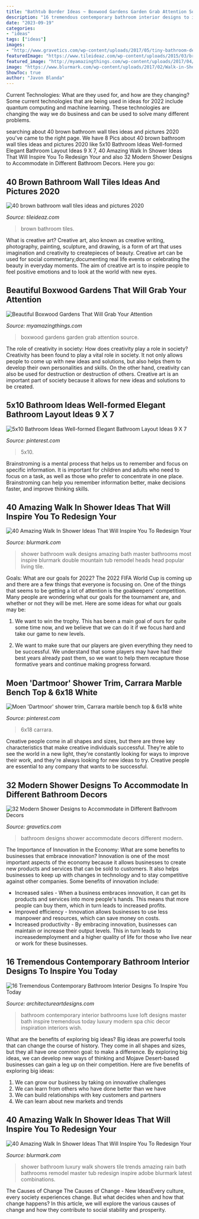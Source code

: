 ```yaml
---
title: "Bathtub Border Ideas ~ Boxwood Gardens Garden Grab Attention Source"
description: "16 tremendous contemporary bathroom interior designs to inspire you today"
date: "2023-09-19"
categories:
- "ideas"
tags: ["ideas"]
images:
- "http://www.gravetics.com/wp-content/uploads/2017/05/tiny-bathroom-designs.jpg"
featuredImage: "https://www.tileideaz.com/wp-content/uploads/2015/03/brown_bathroom_wall_tiles_15.jpg"
featured_image: "http://myamazingthings.com/wp-content/uploads/2017/04/garden-2.jpg"
image: "https://www.blurmark.com/wp-content/uploads/2017/02/Walk-in-Shower-Design-3.jpg"
ShowToc: true
author: "Javon Blanda"
---
```



Current Technologies: What are they used for, and how are they changing?
Some current technologies that are being used in ideas for 2022 include quantum computing and machine learning. These technologies are changing the way we do business and can be used to solve many different problems.

	

		
searching about 40 brown bathroom wall tiles ideas and pictures 2020 you've came to the right page. We have 8 Pics about 40 brown bathroom wall tiles ideas and pictures 2020 like 5x10 Bathroom Ideas Well-formed Elegant Bathroom Layout Ideas 9 X 7, 40 Amazing Walk In Shower Ideas That Will Inspire You To Redesign Your and also 32 Modern Shower Designs to Accommodate in Different Bathroom Decors. Here you go:
		
    
## 40 Brown Bathroom Wall Tiles Ideas And Pictures 2020

<img loading=lazy src="https://www.tileideaz.com/wp-content/uploads/2015/03/brown_bathroom_wall_tiles_15.jpg" onerror="this.onerror=null;this.src='https://tse2.mm.bing.net/th?id=OIP.kQWQg3rs2tjhdDEHMe-f6AHaLU&amp;pid=15.1';" alt="40 brown bathroom wall tiles ideas and pictures 2020">

_Source: tileideaz.com_

>brown bathroom tiles. 

	

What is creative art?
Creative art, also known as creative writing, photography, painting, sculpture, and drawing, is a form of art that uses imagination and creativity to createpieces of beauty. Creative art can be used for social commentary,documenting real life events or celebrating the beauty in everyday moments. The aim of creative art is to inspire people to feel positive emotions and to look at the world with new eyes.

    
## Beautiful Boxwood Gardens That Will Grab Your Attention

<img loading=lazy src="http://myamazingthings.com/wp-content/uploads/2017/04/garden-2.jpg" onerror="this.onerror=null;this.src='https://tse3.mm.bing.net/th?id=OIP.xPH2WRd6ihfVvJ6LhPzK2wC7FN&amp;pid=15.1';" alt="Beautiful Boxwood Gardens That Will Grab Your Attention">

_Source: myamazingthings.com_

>boxwood gardens garden grab attention source. 

	

The role of creativity in society: How does creativity play a role in society?
Creativity has been found to play a vital role in society. It not only allows people to come up with new ideas and solutions, but also helps them to develop their own personalities and skills. On the other hand, creativity can also be used for destruction or destruction of others. Creative art is an important part of society because it allows for new ideas and solutions to be created.

    
## 5x10 Bathroom Ideas Well-formed Elegant Bathroom Layout Ideas 9 X 7

<img loading=lazy src="https://i.pinimg.com/736x/20/c6/8d/20c68dd781271a44879eec709126eb1f.jpg" onerror="this.onerror=null;this.src='https://tse2.mm.bing.net/th?id=OIP.ferWmnuQ_z4jCCqR3opTVgHaJ3&amp;pid=15.1';" alt="5x10 Bathroom Ideas Well-formed Elegant Bathroom Layout Ideas 9 X 7">

_Source: pinterest.com_

>5x10. 

	

Brainstroming is a mental process that helps us to remember and focus on specific information. It is important for children and adults who need to focus on a task, as well as those who prefer to concentrate in one place. Brainstroming can help you remember information better, make decisions faster, and improve thinking skills.

    
## 40 Amazing Walk In Shower Ideas That Will Inspire You To Redesign Your

<img loading=lazy src="https://www.blurmark.com/wp-content/uploads/2017/02/Ginormous-shower.jpg" onerror="this.onerror=null;this.src='https://tse4.mm.bing.net/th?id=OIP.JzAeUEwbqxS_fqgBdVyyKgHaLH&amp;pid=15.1';" alt="40 Amazing Walk In Shower Ideas That Will Inspire You To Redesign Your">

_Source: blurmark.com_

>shower bathroom walk designs amazing bath master bathrooms most inspire blurmark double mountain tub remodel heads head popular living tile. 

	

Goals: What are our goals for 2022?
The 2022 FIFA World Cup is coming up and there are a few things that everyone is focusing on. One of the things that seems to be getting a lot of attention is the goalkeepers’ competition. Many people are wondering what our goals for the tournament are, and whether or not they will be met. Here are some ideas for what our goals may be: 
1) We want to win the trophy. This has been a main goal of ours for quite some time now, and we believe that we can do it if we focus hard and take our game to new levels. 

2) We want to make sure that our players are given everything they need to be successful. We understand that some players may have had their best years already past them, so we want to help them recapture those formative years and continue making progress forward.

    
## Moen &#039;Dartmoor&#039; Shower Trim, Carrara Marble Bench Top &amp; 6x18 White

<img loading=lazy src="https://i.pinimg.com/736x/75/89/64/7589643da597375876cb6096605ff39a.jpg" onerror="this.onerror=null;this.src='https://tse3.mm.bing.net/th?id=OIP.r81F65_dq9X439_gxzwHXgHaLH&amp;pid=15.1';" alt="Moen &#039;Dartmoor&#039; shower trim, Carrara marble bench top &amp; 6x18 white">

_Source: pinterest.com_

>6x18 carrara. 

	

Creative people come in all shapes and sizes, but there are three key characteristics that make creative individuals successful. They're able to see the world in a new light, they're constantly looking for ways to improve their work, and they're always looking for new ideas to try. Creative people are essential to any company that wants to be successful.

    
## 32 Modern Shower Designs To Accommodate In Different Bathroom Decors

<img loading=lazy src="http://www.gravetics.com/wp-content/uploads/2017/05/tiny-bathroom-designs.jpg" onerror="this.onerror=null;this.src='https://tse2.mm.bing.net/th?id=OIP.LgVk7oAPjtOBylVqzhmxBAHaJ5&amp;pid=15.1';" alt="32 Modern Shower Designs to Accommodate in Different Bathroom Decors">

_Source: gravetics.com_

>bathroom designs shower accommodate decors different modern. 

	

The Importance of Innovation in the Economy: What are some benefits to businesses that embrace innovation?
Innovation is one of the most important aspects of the economy because it allows businesses to create new products and services that can be sold to customers. It also helps businesses to keep up with changes in technology and to stay competitive against other companies. Some benefits of innovation include: 
- Increased sales - When a business embraces innovation, it can get its products and services into more people's hands. This means that more people can buy them, which in turn leads to increased profits. 
- Improved efficiency - Innovation allows businesses to use less manpower and resources, which can save money on costs. 
- Increased productivity - By embracing innovation, businesses can maintain or increase their output levels. This in turn leads to increasedemployment and a higher quality of life for those who live near or work for these businesses.

    
## 16 Tremendous Contemporary Bathroom Interior Designs To Inspire You Today

<img loading=lazy src="https://www.architectureartdesigns.com/wp-content/uploads/2015/04/16-Tremendous-Contemporary-Bathroom-Interior-Designs-To-Inspire-You-Today-9-630x928.jpg" onerror="this.onerror=null;this.src='https://tse3.mm.bing.net/th?id=OIP.xvjqAC3KXaqQbL_pWf0MAQHaK6&amp;pid=15.1';" alt="16 Tremendous Contemporary Bathroom Interior Designs To Inspire You Today">

_Source: architectureartdesigns.com_

>bathroom contemporary interior bathrooms luxe loft designs master bath inspire tremendous today luxury modern spa chic decor inspiration interiors wish. 

	

What are the benefits of exploring big ideas?
Big ideas are powerful tools that can change the course of history. They come in all shapes and sizes, but they all have one common goal: to make a difference. By exploring big ideas, we can develop new ways of thinking and Mojave Desert-based businesses can gain a leg up on their competition. Here are five benefits of exploring big ideas: 
1. We can grow our business by taking on innovative challenges
2. We can learn from others who have done better than we have
3. We can build relationships with key customers and partners
4. We can learn about new markets and trends

    
## 40 Amazing Walk In Shower Ideas That Will Inspire You To Redesign Your

<img loading=lazy src="https://www.blurmark.com/wp-content/uploads/2017/02/Walk-in-Shower-Design-3.jpg" onerror="this.onerror=null;this.src='https://tse2.mm.bing.net/th?id=OIP.T4YTqyjmtZLN_eAuv3RDyAHaJ4&amp;pid=15.1';" alt="40 Amazing Walk In Shower Ideas That Will Inspire You To Redesign Your">

_Source: blurmark.com_

>shower bathroom luxury walk showers tile trends amazing rain bath bathrooms remodel master tub redesign inspire adobe blurmark latest combinations. 

	

The Causes of Change
The Causes of Change - New IdeasEvery culture, every society experiences change. But what decides when and how that change happens? In this article, we will explore the various causes of change and how they contribute to social stability and prosperity.


